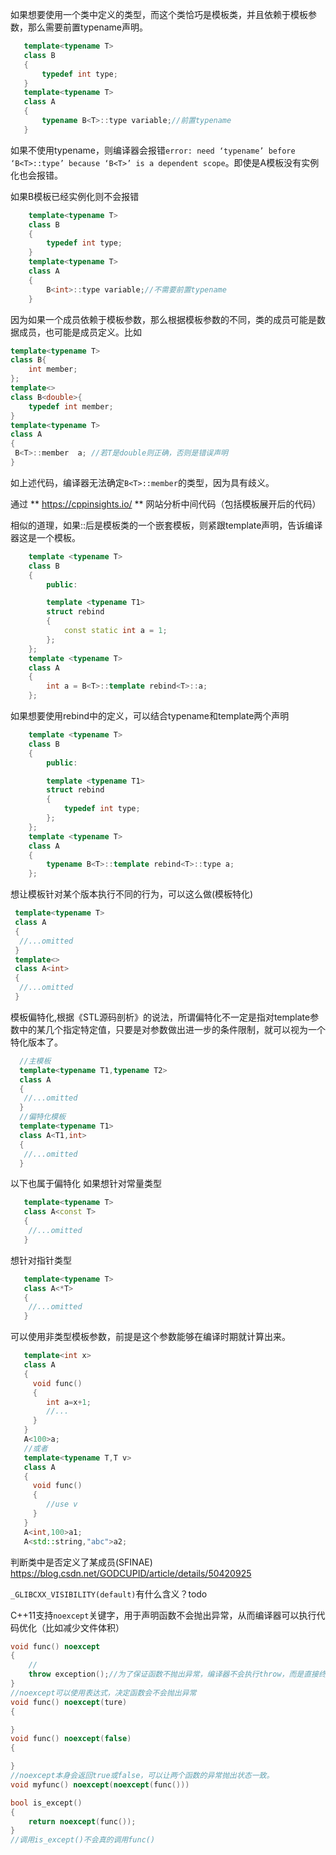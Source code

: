 如果想要使用一个类中定义的类型，而这个类恰巧是模板类，并且依赖于模板参数，那么需要前置typename声明。
 ```C++
    template<typename T>
    class B
    {
        typedef int type;
    }
    template<typename T>
    class A
    {
        typename B<T>::type variable;//前置typename
    }
 ```

如果不使用typename，则编译器会报错`error: need ‘typename’ before ‘B<T>::type’ because ‘B<T>’ is a dependent scope`。即使是A模板没有实例化也会报错。

如果B模板已经实例化则不会报错
```C++
    template<typename T>
    class B
    {
        typedef int type;
    }
    template<typename T>
    class A
    {
        B<int>::type variable;//不需要前置typename
    }
```
因为如果一个成员依赖于模板参数，那么根据模板参数的不同，类的成员可能是数据成员，也可能是成员定义。比如
```C++
template<typename T>
class B{
    int member;
};
template<>
class B<double>{
    typedef int member;
}
template<typename T>
class A
{
 B<T>::member  a; //若T是double则正确，否则是错误声明
}

```
如上述代码，编译器无法确定`B<T>::member`的类型，因为具有歧义。

通过 ** https://cppinsights.io/ ** 网站分析中间代码（包括模板展开后的代码）

相似的道理，如果::后是模板类的一个嵌套模板，则紧跟template声明，告诉编译器这是一个模板。

```C++
    template <typename T>
    class B
    {
        public:

        template <typename T1>
        struct rebind
        {
            const static int a = 1;
        };
    };
    template <typename T>
    class A
    {
        int a = B<T>::template rebind<T>::a;
    };
```


如果想要使用rebind中的定义，可以结合typename和template两个声明

```C++
    template <typename T>
    class B
    {
        public:

        template <typename T1>
        struct rebind
        {
            typedef int type;
        };
    };
    template <typename T>
    class A
    {
        typename B<T>::template rebind<T>::type a;
    };
```
想让模板针对某个版本执行不同的行为，可以这么做(模板特化)
  ```C++
   template<typename T>
   class A
   {
    //...omitted
   }
   template<>
   class A<int>
   {
    //...omitted
   }
 ```
   
   模板偏特化,根据《STL源码剖析》的说法，所谓偏特化不一定是指对template参数中的某几个指定特定值，只要是对参数做出进一步的条件限制，就可以视为一个特化版本了。
 ```C++
   //主模板
   template<typename T1,typename T2>
   class A
   {
    //...omitted
   }
   //偏特化模板
   template<typename T1>
   class A<T1,int>
   {
    //...omitted
   }
 ```
   
以下也属于偏特化
如果想针对常量类型
```C++
   template<typename T>
   class A<const T>
   {
    //...omitted
   }
```
想针对指针类型
```C++
   template<typename T>
   class A<*T>
   {
    //...omitted
   }
 ``` 
可以使用非类型模板参数，前提是这个参数能够在编译时期就计算出来。
```C++
   template<int x>
   class A
   {
     void func()
     {
        int a=x+1;
        //...
     }
   }
   A<100>a;
   //或者
   template<typename T,T v>
   class A
   {
     void func()
     {
        //use v
     }
   }
   A<int,100>a1;
   A<std::string,"abc">a2;
 ```

判断类中是否定义了某成员(SFINAE)
https://blog.csdn.net/GODCUPID/article/details/50420925


`_GLIBCXX_VISIBILITY(default)`有什么含义？todo

C++11支持`noexcept`关键字，用于声明函数不会抛出异常，从而编译器可以执行代码优化（比如减少文件体积）

```C++
void func() noexcept
{
    //
    throw exception();//为了保证函数不抛出异常，编译器不会执行throw，而是直接终止。
}
//noexcept可以使用表达式，决定函数会不会抛出异常
void func() noexcept(ture)
{

}
void func() noexcept(false)
{

}
//noexcept本身会返回true或false，可以让两个函数的异常抛出状态一致。
void myfunc() noexcept(noexcept(func()))

bool is_except()
{
    return noexcept(func());
}
//调用is_except()不会真的调用func()
 ```